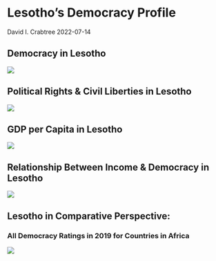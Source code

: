 Lesotho’s Democracy Profile
================
David I. Crabtree
2022-07-14

## Democracy in Lesotho

![](C:\Users\David\Desktop\PROGRA~1\FILESA~1\DEMOCR~1\reports\LESOTH~1/figure-gfm/Demscore-1.png)<!-- -->

## Political Rights & Civil Liberties in Lesotho

![](C:\Users\David\Desktop\PROGRA~1\FILESA~1\DEMOCR~1\reports\LESOTH~1/figure-gfm/Political%20Rights%20&%20Civil%20Libs-1.png)<!-- -->

## GDP per Capita in Lesotho

![](C:\Users\David\Desktop\PROGRA~1\FILESA~1\DEMOCR~1\reports\LESOTH~1/figure-gfm/GDP%20per%20Capita-1.png)<!-- -->

## Relationship Between Income & Democracy in Lesotho

![](C:\Users\David\Desktop\PROGRA~1\FILESA~1\DEMOCR~1\reports\LESOTH~1/figure-gfm/Income%20&%20Dem-1.png)<!-- -->

## Lesotho in Comparative Perspective:

### All Democracy Ratings in 2019 for Countries in Africa

![](C:\Users\David\Desktop\PROGRA~1\FILESA~1\DEMOCR~1\reports\LESOTH~1/figure-gfm/Democracy%20in%20Comparative%20Perspective-1.png)<!-- -->

